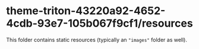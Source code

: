 # theme-triton-43220a92-4652-4cdb-93e7-105b067f9cf1/resources

This folder contains static resources (typically an `"images"` folder as well).
